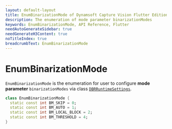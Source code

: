 ```yaml
---
layout: default-layout
title: EnumBinarizationMode of Dynamsoft Capture Vision Flutter Edition
description: The enumeration of mode parameter binarizationModes
keywords: EnumBinarizationMode, API Reference, Flutter
needAutoGenerateSidebar: true
needGenerateH3Content: true
noTitleIndex: true
breadcrumbText: EnumBinarizationMode
---
```


# EnumBinarizationMode

`EnumBinarizationMode` is the enumeration for user to configure **mode parameter** `binarizationModes` via class [`DBRRuntimeSettings`](class-dbr-runtime-settings.md).

```dart
class EnumBinarizationMode {
  static const int BM_SKIP = 0;
  static const int BM_AUTO = 1;
  static const int BM_LOCAL_BLOCK = 2;
  static const int BM_THRESHOLD = 4;
}
```
